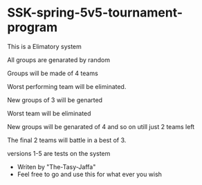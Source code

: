 # SSK-spring-5v5-tournament-program
This is a Elimatory system

All groups are genarated by random

Groups will be made of 4 teams

Worst performing team will be eliminated.

New groups of 3 will be genarted

Worst team will be eliminated

New groups will be genarated of 4 and so on utill just 2 teams left

The final 2 teams will battle in a best of 3.

versions 1-5 are tests on the system

- Writen by "The-Tasy-Jaffa"
- Feel free to go and use this for what ever you wish
